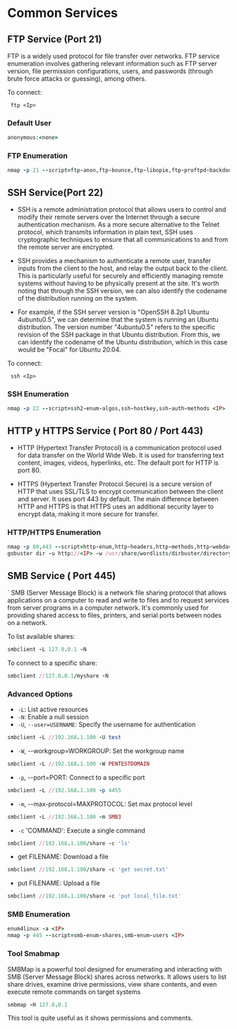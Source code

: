 # Common Services

## FTP Service (Port 21)
FTP is a widely used protocol for file transfer over networks. FTP service enumeration involves gathering relevant information such as FTP server version, file permission configurations, users, and passwords (through brute force attacks or guessing), among others.

To connect:

```shell 
 ftp <Ip>
```

### Default User

```ruby
anonymous:<none>
```

### FTP Enumeration 

```ruby
nmap -p 21 --script=ftp-anon,ftp-bounce,ftp-libopie,ftp-proftpd-backdoor,ftp-vsftpd-backdoor,ftp-vuln-cve2010-4221 <IP>
```



## SSH Service(Port 22)

- SSH is a remote administration protocol that allows users to control and modify their remote servers over the Internet through a secure authentication mechanism. As a more secure alternative to the Telnet protocol, which transmits information in plain text, SSH uses cryptographic techniques to ensure that all communications to and from the remote server are encrypted.

- SSH provides a mechanism to authenticate a remote user, transfer inputs from the client to the host, and relay the output back to the client. This is particularly useful for securely and efficiently managing remote systems without having to be physically present at the site.
It's worth noting that through the SSH version, we can also identify the codename of the distribution running on the system.

- For example, if the SSH server version is "OpenSSH 8.2p1 Ubuntu 4ubuntu0.5", we can determine that the system is running an Ubuntu distribution. The version number "4ubuntu0.5" refers to the specific revision of the SSH package in that Ubuntu distribution. From this, we can identify the codename of the Ubuntu distribution, which in this case would be "Focal" for Ubuntu 20.04.

To connect:

```shell 
 ssh <Ip>
```

### SSH Enumeration 

```ruby
nmap -p 22 --script=ssh2-enum-algos,ssh-hostkey,ssh-auth-methods <IP>
```

## HTTP y HTTPS Service ( Port 80 / Port 443)

- HTTP (Hypertext Transfer Protocol) is a communication protocol used for data transfer on the World Wide Web. It is used for transferring text content, images, videos, hyperlinks, etc. The default port for HTTP is port 80.

- HTTPS (Hypertext Transfer Protocol Secure) is a secure version of HTTP that uses SSL/TLS to encrypt communication between the client and server. It uses port 443 by default. The main difference between HTTP and HTTPS is that HTTPS uses an additional security layer to encrypt data, making it more secure for transfer.


### HTTP/HTTPS Enumeration

```ruby
nmap -p 80,443 --script=http-enum,http-headers,http-methods,http-webdav-scan <IP>
gobuster dir -u http://<IP> -w /usr/share/wordlists/dirbuster/directory-list-2.3-medium.txt

```


## SMB Service ( Port 445)
`
SMB (Server Message Block) is a network file sharing protocol that allows applications on a computer to read and write to files and to request services from server programs in a computer network. It's commonly used for providing shared access to files, printers, and serial ports between nodes on a network.

To list available shares:
```ruby
smbclient -L 127.0.0.1 -N 
```

To connect to a specific share:

```ruby
smbclient //127.0.0.1/myshare -N
```

### Advanced Options
- `-L`: List active resources
- `-N`: Enable a null session
- `-U`, `--user=USERNAME`: Specify the username for authentication
```ruby
smbclient -L //192.168.1.100 -U test
```
- `-W`, --workgroup=WORKGROUP: Set the workgroup name
```ruby
smbclient -L //192.168.1.100 -W PENTESTDOMAIN
```
- `-p`, --port=PORT: Connect to a specific port
```ruby
smbclient -L //192.168.1.100 -p 4455
```
- `-m`, --max-protocol=MAXPROTOCOL: Set max protocol level
```ruby
smbclient -L //192.168.1.100 -m SMB3
```
- `-c` 'COMMAND': Execute a single command
```ruby
smbclient //192.168.1.100/share -c 'ls'
```
- get FILENAME: Download a file
```ruby
smbclient //192.168.1.100/share -c 'get secret.txt'
```
- put FILENAME: Upload a file
```ruby
smbclient //192.168.1.100/share -c 'put local_file.txt'
```

### SMB Enumeration 

```ruby
enum4linux -a <IP>
nmap -p 445 --script=smb-enum-shares,smb-enum-users <IP>
```

### Tool Smabmap 

SMBMap is a powerful tool designed for enumerating and interacting with SMB (Server Message Block) shares across networks. It allows users to list share drives, examine drive permissions, view share contents, and even execute remote commands on target systems

```ruby
smbmap -H 127.0.0.1
```

This tool is quite useful as it shows permissions and comments.
